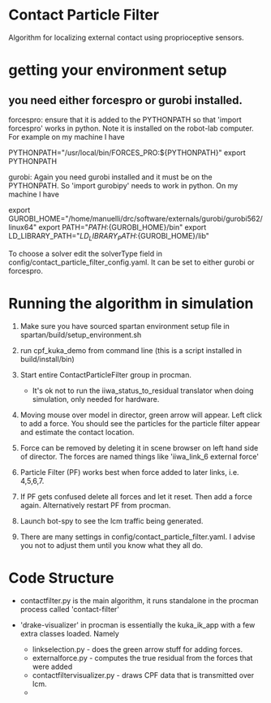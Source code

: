 # Contact Particle Filter

Algorithm for localizing external contact using proprioceptive sensors.

# getting your environment setup

## you need either forcespro or gurobi installed.

forcespro: ensure that it is added to the PYTHONPATH so that 'import forcespro' works in python. Note it is installed on the robot-lab computer. For example on my machine I have

PYTHONPATH="/usr/local/bin/FORCES_PRO:${PYTHONPATH}"
export PYTHONPATH

gurobi: Again you need gurobi installed and it must be on the PYTHONPATH. So 'import gurobipy' needs to work in python. On my machine I have

export GUROBI_HOME="/home/manuelli/drc/software/externals/gurobi/gurobi562/linux64"
export PATH="${PATH}:${GUROBI_HOME}/bin"
export LD_LIBRARY_PATH="${LD_LIBRARY_PATH}:${GUROBI_HOME}/lib"


To choose a solver edit the solverType field in config/contact_particle_filter_config.yaml. It can be set to either gurobi or forcespro.


# Running the algorithm in simulation

1. Make sure you have sourced spartan environment setup file in spartan/build/setup_environment.sh

2. run cpf_kuka_demo from command line (this is a script installed in build/install/bin)

3. Start entire ContactParticleFilter group in procman.
	- It's ok not to run the iiwa_status_to_residual translator when doing simulation, only needed for hardware.

4. Moving mouse over model in director, green arrow will appear. Left click to add a force. You should see the particles for the particle filter appear and estimate the contact location.

5. Force can be removed by deleting it in scene browser on left hand side of director. The forces are named things like 'iiwa_link_6 external force'

6. Particle Filter (PF) works best when force added to later links, i.e. 4,5,6,7.

7. If PF gets confused delete all forces and let it reset. Then add a force again. Alternatively restart PF from procman.

8. Launch bot-spy to see the lcm traffic being generated.

9. There are many settings in config/contact_particle_filter.yaml. I advise you not to adjust them until you know what they all do.


# Code Structure

- contactfilter.py is the main algorithm, it runs standalone in the procman process called 'contact-filter'

- 'drake-visualizer' in procman is essentially the kuka_ik_app with a few extra classes loaded. Namely
	- linkselection.py - does the green arrow stuff for adding forces.
	- externalforce.py - computes the true residual from the forces that were added
	- contactfiltervisualizer.py - draws CPF data that is transmitted over lcm.
	- 
